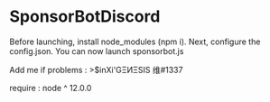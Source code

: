 # SponsorBotDiscord

Before launching, install node_modules (npm i). Next, configure the config.json. You can now launch sponsorbot.js

Add me if problems : >$inXi'GΞИΞSIS 维#1337

require : node ^ 12.0.0
